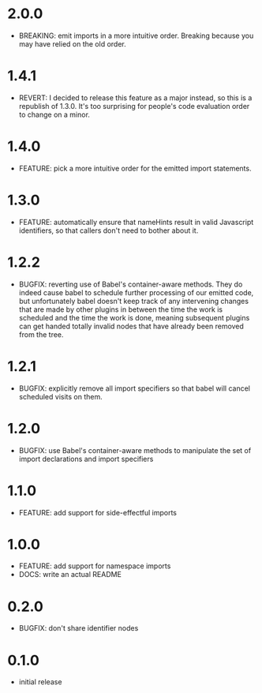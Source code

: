 # 2.0.0

- BREAKING: emit imports in a more intuitive order. Breaking because you may
  have relied on the old order.

# 1.4.1

- REVERT: I decided to release this feature as a major instead, so this is a
  republish of 1.3.0. It's too surprising for people's code evaluation order to
  change on a minor.

# 1.4.0

- FEATURE: pick a more intuitive order for the emitted import statements.

# 1.3.0

- FEATURE: automatically ensure that nameHints result in valid Javascript identifiers, so that callers don't need to bother about it.

# 1.2.2

- BUGFIX: reverting use of Babel's container-aware methods. They do indeed cause babel to schedule further processing of our emitted code, but unfortunately babel doesn't keep track of any intervening changes that are made by other plugins in between the time the work is scheduled and the time the work is done, meaning subsequent plugins can get handed totally invalid nodes that have already been removed from the tree.

# 1.2.1

- BUGFIX: explicitly remove all import specifiers so that babel will cancel scheduled visits on them.

# 1.2.0

- BUGFIX: use Babel's container-aware methods to manipulate the set of import declarations and import specifiers

# 1.1.0

- FEATURE: add support for side-effectful imports

# 1.0.0

- FEATURE: add support for namespace imports
- DOCS: write an actual README

# 0.2.0

- BUGFIX: don't share identifier nodes

# 0.1.0

- initial release
